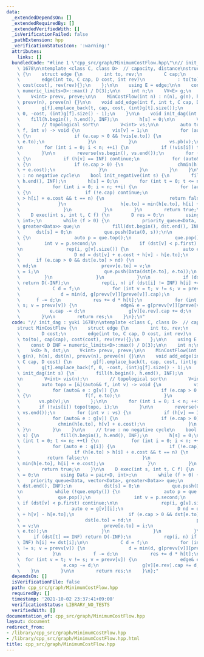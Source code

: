 ```yaml
---
data:
  _extendedDependsOn: []
  _extendedRequiredBy: []
  _extendedVerifiedWith: []
  _isVerificationFailed: false
  _pathExtension: hpp
  _verificationStatusIcon: ':warning:'
  attributes:
    links: []
  bundledCode: "#line 1 \"cpp_src/graph/MinimumCostFlow.hpp\"\n// init_dag : yuki\
    \ 1678\n\ntemplate <class C, class D>  // capacity, distance\nstruct MinCostFlow\
    \ {\n    struct edge {\n        int to, rev;\n        C cap;\n        D cost;\n\
    \        edge(int to, C cap, D cost, int rev)\n            : to(to), cap(cap),\
    \ cost(cost), rev(rev){};\n    };\n\n    using E = edge;\n\n    const D INF =\
    \ numeric_limits<D>::max() / D(3);\n\n    int n;\n    VV<E> g;\n    V<D> h, dst;\n\
    \    V<int> prevv, preve;\n\n    MinCostFlow(int n) : n(n), g(n), h(n), dst(n),\
    \ prevv(n), preve(n) {}\n\n    void add_edge(int f, int t, C cap, D cost) {\n\
    \        g[f].emplace_back(t, cap, cost, (int)g[t].size());\n        g[t].emplace_back(f,\
    \ 0, -cost, (int)g[f].size() - 1);\n    }\n\n    void init_dag(int s) {\n    \
    \    fill(h.begin(), h.end(), INF);\n        h[s] = 0;\n\n        V<int> vis(n);\n\
    \        // topological sort\n        V<int> vs;\n\n        auto topo = [&](auto&&\
    \ f, int v) -> void {\n            vis[v] = 1;\n            for (auto& e : g[v])\
    \ {\n                if (e.cap > 0 && !vis[e.to]) {\n                    f(f,\
    \ e.to);\n                }\n            }\n            vs.pb(v);\n        };\n\
    \n        for (int i = 0; i < n; ++i) {\n            if (!vis[i]) topo(topo, i);\n\
    \        }\n\n        reverse(vs.begin(), vs.end());\n        for (int v : vs)\
    \ {\n            if (h[v] == INF) continue;\n            for (auto& e : g[v])\
    \ {\n                if (e.cap > 0) {\n                    chmin(h[e.to], h[v]\
    \ + e.cost);\n                }\n            }\n        }\n    }\n\n    // true\
    \ : no negative cycle\n    bool init_negative(int s) {\n        fill(h.begin(),\
    \ h.end(), INF);\n        h[s] = 0;\n        for (int t = 0; t <= n; ++t) {\n\
    \            for (int i = 0; i < n; ++i) {\n                for (auto e : g[i])\
    \ {\n                    if (!e.cap) continue;\n                    if (h[e.to]\
    \ > h[i] + e.cost && t == n) {\n                        return false;\n      \
    \              }\n                    h[e.to] = min(h[e.to], h[i] + e.cost);\n\
    \                }\n            }\n        }\n        return true;\n    }\n\n\
    \    D exec(int s, int t, C f) {\n        D res = 0;\n        using Data = pair<D,\
    \ int>;\n        while (f > 0) {\n            priority_queue<Data, vector<Data>,\
    \ greater<Data>> que;\n            fill(dst.begin(), dst.end(), INF);\n      \
    \      dst[s] = 0;\n            que.push(Data(0, s));\n\n            while (!que.empty())\
    \ {\n                auto p = que.top();\n                que.pop();\n       \
    \         int v = p.second;\n                if (dst[v] < p.first) continue;\n\
    \n                rep(i, g[v].size()) {\n                    auto e = g[v][i];\n\
    \                    D nd = dst[v] + e.cost + h[v] - h[e.to];\n              \
    \      if (e.cap > 0 && dst[e.to] > nd) {\n                        dst[e.to] =\
    \ nd;\n                        prevv[e.to] = v;\n                        preve[e.to]\
    \ = i;\n                        que.push(Data(dst[e.to], e.to));\n           \
    \         }\n                }\n            }\n\n            if (dst[t] == INF)\
    \ return D(-INF);\n            rep(i, n) if (dst[i] != INF) h[i] += dst[i];\n\n\
    \            C d = f;\n            for (int v = t; v != s; v = prevv[v]) {\n \
    \               d = min(d, g[prevv[v]][preve[v]].cap);\n            }\n      \
    \      f -= d;\n            res += d * h[t];\n            for (int v = t; v !=\
    \ s; v = prevv[v]) {\n                edge& e = g[prevv[v]][preve[v]];\n     \
    \           e.cap -= d;\n                g[v][e.rev].cap += d;\n            }\n\
    \        }\n\n        return res;\n    }\n};\n"
  code: "// init_dag : yuki 1678\n\ntemplate <class C, class D>  // capacity, distance\n\
    struct MinCostFlow {\n    struct edge {\n        int to, rev;\n        C cap;\n\
    \        D cost;\n        edge(int to, C cap, D cost, int rev)\n            :\
    \ to(to), cap(cap), cost(cost), rev(rev){};\n    };\n\n    using E = edge;\n\n\
    \    const D INF = numeric_limits<D>::max() / D(3);\n\n    int n;\n    VV<E> g;\n\
    \    V<D> h, dst;\n    V<int> prevv, preve;\n\n    MinCostFlow(int n) : n(n),\
    \ g(n), h(n), dst(n), prevv(n), preve(n) {}\n\n    void add_edge(int f, int t,\
    \ C cap, D cost) {\n        g[f].emplace_back(t, cap, cost, (int)g[t].size());\n\
    \        g[t].emplace_back(f, 0, -cost, (int)g[f].size() - 1);\n    }\n\n    void\
    \ init_dag(int s) {\n        fill(h.begin(), h.end(), INF);\n        h[s] = 0;\n\
    \n        V<int> vis(n);\n        // topological sort\n        V<int> vs;\n\n\
    \        auto topo = [&](auto&& f, int v) -> void {\n            vis[v] = 1;\n\
    \            for (auto& e : g[v]) {\n                if (e.cap > 0 && !vis[e.to])\
    \ {\n                    f(f, e.to);\n                }\n            }\n     \
    \       vs.pb(v);\n        };\n\n        for (int i = 0; i < n; ++i) {\n     \
    \       if (!vis[i]) topo(topo, i);\n        }\n\n        reverse(vs.begin(),\
    \ vs.end());\n        for (int v : vs) {\n            if (h[v] == INF) continue;\n\
    \            for (auto& e : g[v]) {\n                if (e.cap > 0) {\n      \
    \              chmin(h[e.to], h[v] + e.cost);\n                }\n           \
    \ }\n        }\n    }\n\n    // true : no negative cycle\n    bool init_negative(int\
    \ s) {\n        fill(h.begin(), h.end(), INF);\n        h[s] = 0;\n        for\
    \ (int t = 0; t <= n; ++t) {\n            for (int i = 0; i < n; ++i) {\n    \
    \            for (auto e : g[i]) {\n                    if (!e.cap) continue;\n\
    \                    if (h[e.to] > h[i] + e.cost && t == n) {\n              \
    \          return false;\n                    }\n                    h[e.to] =\
    \ min(h[e.to], h[i] + e.cost);\n                }\n            }\n        }\n\
    \        return true;\n    }\n\n    D exec(int s, int t, C f) {\n        D res\
    \ = 0;\n        using Data = pair<D, int>;\n        while (f > 0) {\n        \
    \    priority_queue<Data, vector<Data>, greater<Data>> que;\n            fill(dst.begin(),\
    \ dst.end(), INF);\n            dst[s] = 0;\n            que.push(Data(0, s));\n\
    \n            while (!que.empty()) {\n                auto p = que.top();\n  \
    \              que.pop();\n                int v = p.second;\n               \
    \ if (dst[v] < p.first) continue;\n\n                rep(i, g[v].size()) {\n \
    \                   auto e = g[v][i];\n                    D nd = dst[v] + e.cost\
    \ + h[v] - h[e.to];\n                    if (e.cap > 0 && dst[e.to] > nd) {\n\
    \                        dst[e.to] = nd;\n                        prevv[e.to]\
    \ = v;\n                        preve[e.to] = i;\n                        que.push(Data(dst[e.to],\
    \ e.to));\n                    }\n                }\n            }\n\n       \
    \     if (dst[t] == INF) return D(-INF);\n            rep(i, n) if (dst[i] !=\
    \ INF) h[i] += dst[i];\n\n            C d = f;\n            for (int v = t; v\
    \ != s; v = prevv[v]) {\n                d = min(d, g[prevv[v]][preve[v]].cap);\n\
    \            }\n            f -= d;\n            res += d * h[t];\n          \
    \  for (int v = t; v != s; v = prevv[v]) {\n                edge& e = g[prevv[v]][preve[v]];\n\
    \                e.cap -= d;\n                g[v][e.rev].cap += d;\n        \
    \    }\n        }\n\n        return res;\n    }\n};"
  dependsOn: []
  isVerificationFile: false
  path: cpp_src/graph/MinimumCostFlow.hpp
  requiredBy: []
  timestamp: '2021-10-02 23:37:41+09:00'
  verificationStatus: LIBRARY_NO_TESTS
  verifiedWith: []
documentation_of: cpp_src/graph/MinimumCostFlow.hpp
layout: document
redirect_from:
- /library/cpp_src/graph/MinimumCostFlow.hpp
- /library/cpp_src/graph/MinimumCostFlow.hpp.html
title: cpp_src/graph/MinimumCostFlow.hpp
---
```

